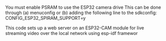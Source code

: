 You must enable PSRAM to use the ESP32 camera drive
This can be done through (a) menuconfig or (b)
adding the following line to the sdkconfig:
CONFIG_ESP32_SPIRAM_SUPPORT=y

This code sets up a web server on an ESP32-CAM module for live streaming video over the local network using esp-idf framewor